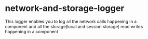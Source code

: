 # network-and-storage-logger
This logger enables you to log all the network calls happening in a component and all the storage(local and session storage) read writes happening in a component
